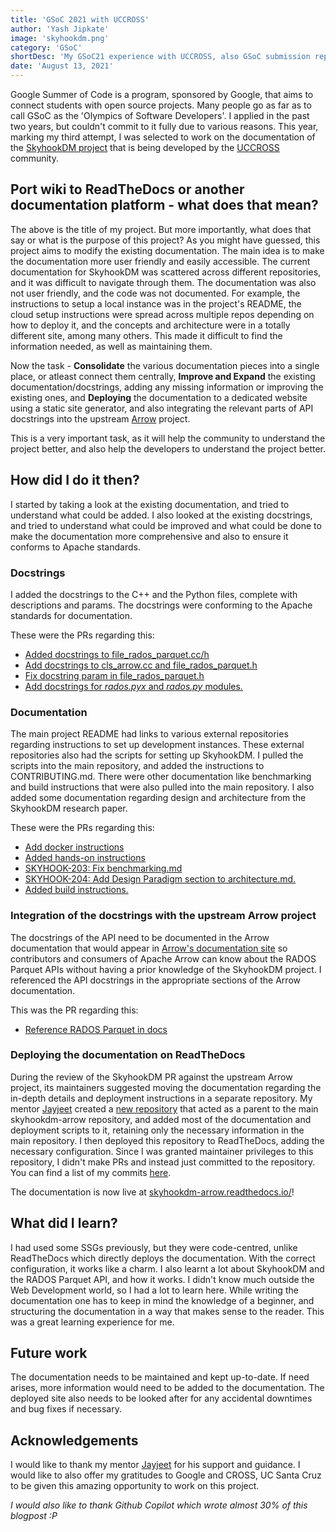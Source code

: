 ```yaml
---
title: 'GSoC 2021 with UCCROSS'
author: 'Yash Jipkate'
image: 'skyhookdm.png'
category: 'GSoC'
shortDesc: 'My GSoC21 experience with UCCROSS, also GSoC submission report for the same.'
date: 'August 13, 2021'
---
```


Google Summer of Code is a program, sponsored by Google, that aims to connect students with open source projects. Many people go as far as to call GSoC as the 'Olympics of Software Developers'. I applied in the past two years, but couldn't commit to it fully due to various reasons. This year, marking my third attempt, I was selected to work on the documentation of the [SkyhookDM project](https://github.com/uccross/skyhookdm-arrow) that is being developed by the [UCCROSS](https://uccross.github.io/) community.

## Port wiki to ReadTheDocs or another documentation platform - what does that mean?

The above is the title of my project. But more importantly, what does that say or what is the purpose of this project? As you might have guessed, this project aims to modify the existing documentation. The main idea is to make the documentation more user friendly and easily accessible. The current documentation for SkyhookDM was scattered across different repositories, and it was difficult to navigate through them. The documentation was also not  user friendly, and the code was not documented. For example, the instructions to setup a local instance was in the project's README, the cloud setup instructions were spread across multiple repos depending on how to deploy it, and the concepts and architecture were in a totally different site, among many others. This made it difficult to find the information needed, as well as maintaining them.

Now the task - **Consolidate** the various documentation pieces into a single place, or atleast connect them centrally, **Improve and Expand** the existing documentation/docstrings, adding any missing information or improving the existing ones, and **Deploying** the documentation to a dedicated website using a static site generator, and also integrating the relevant parts of API docstrings into the upstream [Arrow](https://github.com/apache/arrow) project.

This is a very important task, as it will help the community to understand the project better, and also help the developers to understand the project better.

## How did I do it then?

I started by taking a look at the existing documentation, and tried to understand what could be added. I also looked at the existing docstrings, and tried to understand what could be improved and what could be done to make the documentation more comprehensive and also to ensure it conforms to Apache standards.

### Docstrings

I added the docstrings to the C++ and the Python files, complete with descriptions and params. The docstrings were conforming to the Apache standards for documentation.

These were the PRs regarding this:

- [Added docstrings to file_rados_parquet.cc/h](https://github.com/uccross/skyhookdm-arrow/pull/163)
- [Add docstrings to cls_arrow.cc and file_rados_parquet.h](https://github.com/uccross/skyhookdm-arrow/pull/169)
- [Fix docstring param in file_rados_parquet.h](https://github.com/uccross/skyhookdm-arrow/pull/172)
- [Add docstrings for _rados.pyx_ and _rados.py_ modules.](https://github.com/uccross/skyhookdm-arrow/pull/176)

### Documentation

The main project README had links to various external repositories regarding instructions to set up development instances. These external repositories also had the scripts for setting up  SkyhookDM. I pulled the scripts into the main repository, and added the instructions to CONTRIBUTING.md. There were other documentation like benchmarking and build instructions that were also pulled into the main repository. I also added some documentation regarding design and architecture from the SkyhookDM research paper.

These were the PRs regarding this:

- [Add docker instructions](https://github.com/uccross/skyhookdm-arrow/pull/192)
- [Added hands-on instructions](https://github.com/uccross/skyhookdm-arrow/pull/201)
- [SKYHOOK-203: Fix benchmarking.md](https://github.com/uccross/skyhookdm-arrow/pull/205)
- [SKYHOOK-204: Add Design Paradigm section to architecture.md.](https://github.com/uccross/skyhookdm-arrow/pull/206)
- [Added build instructions.](https://github.com/uccross/skyhookdm-arrow/pull/212)

### Integration of the docstrings with the upstream Arrow project

The docstrings of the API need to be documented in the Arrow documentation that would appear in [Arrow's documentation site](arrow.apache.org/docs/) so contributors and consumers of Apache Arrow can know about the RADOS Parquet APIs without having a prior knowledge of the SkyhookDM project. I referenced the API docstrings in the appropriate sections of the Arrow documentation.

This was the PR regarding this:

- [Reference RADOS Parquet in docs](https://github.com/uccross/skyhookdm-arrow/pull/215)

### Deploying the documentation on ReadTheDocs

During the review of the SkyhookDM PR against the upstream Arrow project, its maintainers suggested moving the documentation regarding the in-depth details and deployment instructions in a separate repository. My mentor [Jayjeet](https://github.com/JayjeetAtGithub) created a [new repository](https://github.com/uccross/skyhookdm) that acted as a parent to the main skyhookdm-arrow repository, and added most of the documentation and deployment scripts to it, retaining only the necessary information in the main repository. I then deployed this repository to ReadTheDocs, adding the necessary configuration. Since I was granted maintainer privileges to this repository, I didn't make PRs and instead just committed to the repository. You can find a list of my commits [here](https://github.com/uccross/skyhookdm/commits?author=YashJipkate).

The documentation is now live at [skyhookdm-arrow.readthedocs.io/](https://skyhookdm-arrow.readthedocs.io/en/latest/)!

## What did I learn?

I had used some SSGs previously, but they were code-centred, unlike ReadTheDocs which directly deploys the documentation. With the correct configuration, it works like a charm. I also learnt a lot about SkyhookDM and the RADOS Parquet API, and how it works. I didn't know much outside the Web Development world, so I had a lot to learn here. While writing the documentation one has to keep in mind the knowledge of a beginner, and structuring the documentation in a way that makes sense to the reader. This was a great learning experience for me.

## Future work

The documentation needs to be maintained and kept up-to-date. If need arises, more information would need to be added to the documentation. The deployed site also needs to be looked after for any accidental downtimes and bug fixes if necessary.

## Acknowledgements

I would like to thank my mentor [Jayjeet](https://github.com/JayjeetAtGithub) for his support and guidance. I would like to also offer my gratitudes to Google and CROSS, UC Santa Cruz to be given this amazing opportunity to work on this project.

_I would also like to thank Github Copilot which wrote almost 30% of this blogpost :P_
